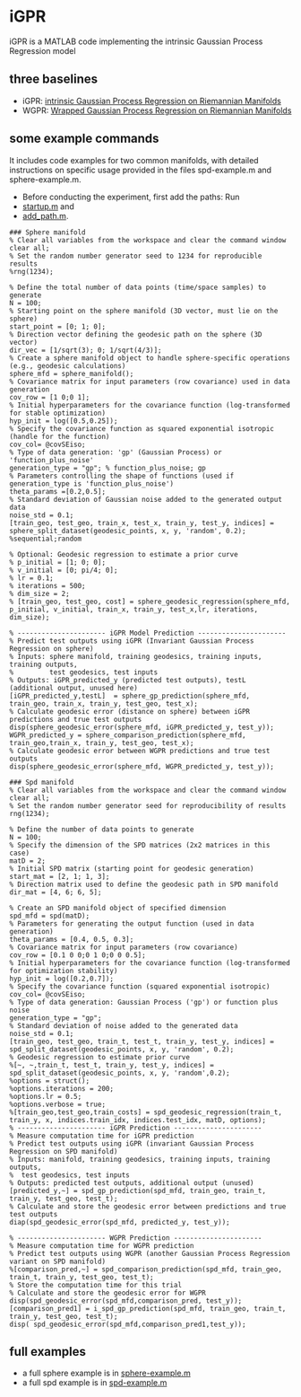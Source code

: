 # iGPR
iGPR is a MATLAB code implementing the intrinsic Gaussian Process Regression model
## three baselines

- iGPR: [intrinsic Gaussian Process Regression on Riemannian Manifolds](https://arxiv.org/abs/2411.18989)
- WGPR: [Wrapped Gaussian Process Regression on Riemannian Manifolds](https://openaccess.thecvf.com/content_cvpr_2018/html/Mallasto_Wrapped_Gaussian_Process_CVPR_2018_paper.html)

## some example commands
It includes code examples for two common manifolds, with detailed instructions on specific usage provided in the files spd-example.m and sphere-example.m.

- Before conducting the experiment, first add the paths: Run
- [startup.m](https://github.com/xyli432/iGPR/blob/main/gpml-matlab-master/startup.m)  and
- [add_path.m](https://github.com/xyli432/iGPR/blob/main/gptp_multi_output-master/add_path.m).

```
### Sphere manifold
% Clear all variables from the workspace and clear the command window
clear all;
% Set the random number generator seed to 1234 for reproducible results
%rng(1234);

% Define the total number of data points (time/space samples) to generate
N = 100;
% Starting point on the sphere manifold (3D vector, must lie on the sphere)
start_point = [0; 1; 0];         
% Direction vector defining the geodesic path on the sphere (3D vector)
dir_vec = [1/sqrt(3); 0; 1/sqrt(4/3)]; 
% Create a sphere manifold object to handle sphere-specific operations (e.g., geodesic calculations)
sphere_mfd = sphere_manifold();
% Covariance matrix for input parameters (row covariance) used in data generation
cov_row = [1 0;0 1];
% Initial hyperparameters for the covariance function (log-transformed for stable optimization)
hyp_init = log([0.5,0.25]); 
% Specify the covariance function as squared exponential isotropic (handle for the function)
cov_col= @covSEiso;
% Type of data generation: 'gp' (Gaussian Process) or 'function_plus_noise'
generation_type = "gp"; % function_plus_noise; gp
% Parameters controlling the shape of functions (used if generation_type is 'function_plus_noise')
theta_params =[0.2,0.5];
% Standard deviation of Gaussian noise added to the generated output data
noise_std = 0.1;
[train_geo, test_geo, train_x, test_x, train_y, test_y, indices] = sphere_split_dataset(geodesic_points, x, y, 'random', 0.2); %sequential;random

% Optional: Geodesic regression to estimate a prior curve 
% p_initial = [1; 0; 0]; 
% v_initial = [0; pi/4; 0]; 
% lr = 0.1; 
% iterations = 500; 
% dim_size = 2;  
% [train_geo, test_geo, cost] = sphere_geodesic_regression(sphere_mfd, p_initial, v_initial, train_x, train_y, test_x,lr, iterations, dim_size);

% ---------------------- iGPR Model Prediction ----------------------
% Predict test outputs using iGPR (Invariant Gaussian Process Regression on sphere)
% Inputs: sphere manifold, training geodesics, training inputs, training outputs,
%         test geodesics, test inputs
% Outputs: iGPR_predicted_y (predicted test outputs), testL (additional output, unused here)
[iGPR_predicted_y,testL]  = sphere_gp_prediction(sphere_mfd, train_geo, train_x, train_y, test_geo, test_x);
% Calculate geodesic error (distance on sphere) between iGPR predictions and true test outputs
disp(sphere_geodesic_error(sphere_mfd, iGPR_predicted_y, test_y));
WGPR_predicted_y = sphere_comparison_prediction(sphere_mfd, train_geo,train_x, train_y, test_geo, test_x);
% Calculate geodesic error between WGPR predictions and true test outputs
disp(sphere_geodesic_error(sphere_mfd, WGPR_predicted_y, test_y));

### Spd manifold
% Clear all variables from the workspace and clear the command window
clear all;
% Set the random number generator seed for reproducibility of results
rng(1234);

% Define the number of data points to generate
N = 100;
% Specify the dimension of the SPD matrices (2x2 matrices in this case)
matD = 2;  
% Initial SPD matrix (starting point for geodesic generation)
start_mat = [2, 1; 1, 3];        
% Direction matrix used to define the geodesic path in SPD manifold
dir_mat = [4, 6; 6, 5];     

% Create an SPD manifold object of specified dimension
spd_mfd = spd(matD);                           
% Parameters for generating the output function (used in data generation)
theta_params = [0.4, 0.5, 0.3];  
% Covariance matrix for input parameters (row covariance)
cov_row = [0.1 0 0;0 1 0;0 0 0.5];
% Initial hyperparameters for the covariance function (log-transformed for optimization stability)
hyp_init = log([0.2,0.7]); 
% Specify the covariance function (squared exponential isotropic)
cov_col= @covSEiso;
% Type of data generation: Gaussian Process ('gp') or function plus noise
generation_type = "gp"; 
% Standard deviation of noise added to the generated data
noise_std = 0.1; 
[train_geo, test_geo, train_t, test_t, train_y, test_y, indices] = spd_split_dataset(geodesic_points, x, y, 'random', 0.2);
% Geodesic regression to estimate prior curve
%[~, ~,train_t, test_t, train_y, test_y, indices] = spd_split_dataset(geodesic_points, x, y, 'random',0.2);
%options = struct();
%options.iterations = 200; 
%options.lr = 0.5;         
%options.verbose = true;    
%[train_geo,test_geo,train_costs] = spd_geodesic_regression(train_t, train_y, x, indices.train_idx, indices.test_idx, matD, options);
% ---------------------- iGPR Prediction ----------------------
% Measure computation time for iGPR prediction
% Predict test outputs using iGPR (invariant Gaussian Process Regression on SPD manifold)
% Inputs: manifold, training geodesics, training inputs, training outputs, 
%  test geodesics, test inputs
% Outputs: predicted test outputs, additional output (unused)
[predicted_y,~] = spd_gp_prediction(spd_mfd, train_geo, train_t, train_y, test_geo, test_t);
% Calculate and store the geodesic error between predictions and true test outputs
diap(spd_geodesic_error(spd_mfd, predicted_y, test_y));

% ---------------------- WGPR Prediction ----------------------
% Measure computation time for WGPR prediction
% Predict test outputs using WGPR (another Gaussian Process Regression variant on SPD manifold)
%[comparison_pred,~] = spd_comparison_prediction(spd_mfd, train_geo, train_t, train_y, test_geo, test_t);
% Store the computation time for this trial
% Calculate and store the geodesic error for WGPR
disp(spd_geodesic_error(spd_mfd,comparison_pred, test_y));
[comparison_pred1] = i_spd_gp_prediction(spd_mfd, train_geo, train_t, train_y, test_geo, test_t);
disp( spd_geodesic_error(spd_mfd,comparison_pred1,test_y));
```

## full examples 

- a full sphere example is in [sphere-example.m ](https://github.com/xyli432/iGPR/blob/main/sphere/sphere_example.m)
- a full spd example is in [spd-example.m ](https://github.com/xyli432/iGPR/blob/main/spd/spd_example.m)
